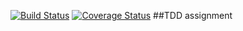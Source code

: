 [![Build Status](https://travis-ci.org/Rhytah/objects-and-classes.svg?branch=tdd_assignment)](https://travis-ci.org/Rhytah/objects-and-classes)  [![Coverage Status](https://coveralls.io/repos/github/Rhytah/objects-and-classes/badge.svg?branch=tdd_assignment)](https://coveralls.io/github/Rhytah/objects-and-classes?branch=tdd_assignment) 
##TDD assignment 
